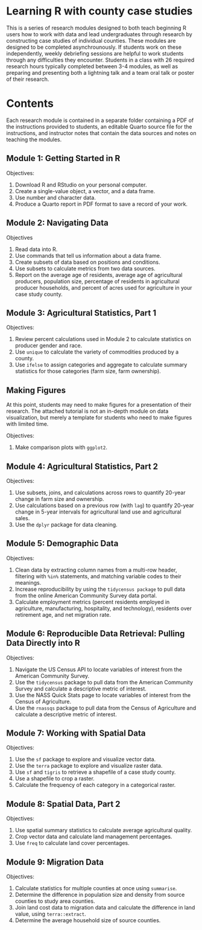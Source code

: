 # Learning R with county case studies
This is a series of research modules designed to both teach beginning R users how to work with data and lead undergraduates through research by constructing case studies of individual counties. These modules are designed to be completed asynchrounously. If students work on these independently, weekly debriefing sessions are helpful to work students through any difficulties they encounter. Students in a class with 26 required research hours typically completed between 3-4 modules, as well as preparing and presenting both a lightning talk and a team oral talk or poster of their research.

# Contents
Each research module is contained in a separate folder containing a PDF of the instructions provided to students, an editable Quarto source file for the instructions, and instructor notes that contain the data sources and notes on teaching the modules.

## Module 1: Getting Started in R

Objectives:
1. Download R and RStudio on your personal computer.
2. Create a single-value object, a vector, and a data frame.
3. Use number and character data.
4. Produce a Quarto report in PDF format to save a record of your work.

## Module 2: Navigating Data

Objectives
1. Read data into R.
2. Use commands that tell us information about a data frame.
3. Create subsets of data based on positions and conditions.
4. Use subsets to calculate metrics from two data sources.
5. Report on the average age of residents, average age of agricultural producers, population
size, percentage of residents in agricultural producer households, and percent of acres
used for agriculture in your case study county.

## Module 3: Agricultural Statistics, Part 1

Objectives:
1. Review percent calculations used in Module 2 to calculate statistics on producer gender
and race.
2. Use `unique` to calculate the variety of commodities produced by a county.
3. Use `ifelse` to assign categories and aggregate to calculate summary statistics for those
categories (farm size, farm ownership).

## Making Figures

At this point, students may need to make figures for a presentation of their research. The attached tutorial is not an in-depth module on data visualization, 
but merely a template for students who need to make figures with limited time.

Objectives:
1. Make comparison plots with `ggplot2`.

## Module 4: Agricultural Statistics, Part 2

Objectives:
1. Use subsets, joins, and calculations across rows to quantify 20-year change in farm size
and ownership.
2. Use calculations based on a previous row (with `lag`) to quantify 20-year change in 5-year
intervals for agricultural land use and agricultural sales.
3. Use the `dplyr` package for data cleaning.

## Module 5: Demographic Data

Objectives:
1. Clean data by extracting column names from a multi-row header, filtering with `%in%`
statements, and matching variable codes to their meanings.
2. Increase reproducibility by using the `tidycensus package` to pull data from the online
American Community Survey data portal.
3. Calculate employment metrics (percent residents employed in agriculture, manufacturing,
hospitality, and technology), residents over retirement age, and net migration rate.

## Module 6: Reproducible Data Retrieval: Pulling Data Directly into R

Objectives:
1. Navigate the US Census API to locate variables of interest from the American Community Survey.
2. Use the `tidycensus` package to pull data from the American Community Survey and
calculate a descriptive metric of interest.
3. Use the NASS Quick Stats page to locate variables of interest from the Census of Agriculture.
4. Use the `rnassqs` package to pull data from the Census of Agriculture and calculate a
descriptive metric of interest.

## Module 7: Working with Spatial Data

Objectives:
1. Use the `sf` package to explore and visualize vector data.
2. Use the `terra` package to explore and visualize raster data.
3. Use `sf` and `tigris` to retrieve a shapefile of a case study county.
4. Use a shapefile to crop a raster.
5. Calculate the frequency of each category in a categorical raster.

## Module 8: Spatial Data, Part 2

Objectives:
1. Use spatial summary statistics to calculate average agricultural quality.
2. Crop vector data and calculate land management percentages.
3. Use `freq` to calculate land cover percentages.

## Module 9: Migration Data

Objectives:
1. Calculate statistics for multiple counties at once using `summarise`.
2. Determine the difference in population size and density from source counties to study
area counties.
3. Join land cost data to migration data and calculate the difference in land value, using
`terra::extract`.
4. Determine the average household size of source counties.
